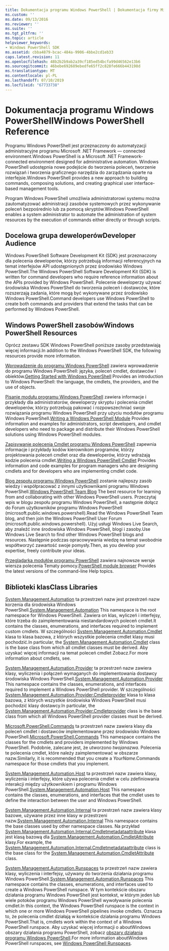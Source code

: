 ```yaml
---
title: Dokumentacja programu Windows PowerShell | Dokumentacja firmy Microsoft
ms.custom: ''
ms.date: 09/13/2016
ms.reviewer: ''
ms.suite: ''
ms.tgt_pltfrm: ''
ms.topic: article
helpviewer_keywords:
- Windows PowerShell SDK
ms.assetid: cbba4879-bcac-484a-9906-4bbe2cd1eb33
caps.latest.revision: 11
ms.openlocfilehash: 48b2b2b9ab2a39cf185ed54bcfa99d46562e13b6
ms.sourcegitcommit: 46bebe692689ebedfe65ff2c828fe666b443198d
ms.translationtype: MT
ms.contentlocale: pl-PL
ms.lasthandoff: 07/10/2019
ms.locfileid: "67733738"
---
```

# <a name="windows-powershell-reference"></a><span data-ttu-id="b6916-102">Dokumentacja programu Windows PowerShell</span><span class="sxs-lookup"><span data-stu-id="b6916-102">Windows PowerShell Reference</span></span>

<span data-ttu-id="b6916-103">Programu Windows PowerShell jest przeznaczony do automatyzacji administracyjne programu Microsoft .NET Framework — connected environment.</span><span class="sxs-lookup"><span data-stu-id="b6916-103">Windows PowerShell is a Microsoft .NET Framework-connected environment designed for administrative automation.</span></span> <span data-ttu-id="b6916-104">Windows PowerShell udostępnia nowe podejście do tworzenia poleceń, tworzenie rozwiązań i tworzenia graficznego narzędzia do zarządzania oparte na interfejsie.</span><span class="sxs-lookup"><span data-stu-id="b6916-104">Windows PowerShell provides a new approach to building commands, composing solutions, and creating graphical user interface-based management tools.</span></span>

<span data-ttu-id="b6916-105">Program Windows PowerShell umożliwia administratorowi systemu można zautomatyzować administracji zasobów systemowych przez wykonywanie poleceń bezpośrednio lub za pomocą skryptów.</span><span class="sxs-lookup"><span data-stu-id="b6916-105">Windows PowerShell enables a system administrator to automate the administration of system resources by the execution of commands either directly or through scripts.</span></span>

## <a name="developer-audience"></a><span data-ttu-id="b6916-106">Docelowa grupa deweloperów</span><span class="sxs-lookup"><span data-stu-id="b6916-106">Developer Audience</span></span>

<span data-ttu-id="b6916-107">Windows PowerShell Software Development Kit (SDK) jest przeznaczony dla polecenia deweloperów, którzy potrzebują informacji referencyjnych na temat interfejsów API udostępnionych przez środowisko Windows PowerShell.</span><span class="sxs-lookup"><span data-stu-id="b6916-107">The Windows PowerShell Software Development Kit (SDK) is written for command developers who require reference information about the APIs provided by Windows PowerShell.</span></span> <span data-ttu-id="b6916-108">Polecenie deweloperzy używać środowiska Windows PowerShell do tworzenia poleceń i dostawców, które rozszerzają zadania, które mogą być wykonywane przez środowisko Windows PowerShell.</span><span class="sxs-lookup"><span data-stu-id="b6916-108">Command developers use Windows PowerShell to create both commands and providers that extend the tasks that can be performed by Windows PowerShell.</span></span>

## <a name="windows-powershell-resources"></a><span data-ttu-id="b6916-109">Windows PowerShell zasobów</span><span class="sxs-lookup"><span data-stu-id="b6916-109">Windows PowerShell Resources</span></span>

<span data-ttu-id="b6916-110">Oprócz zestawu SDK Windows PowerShell poniższe zasoby przedstawiają więcej informacji.</span><span class="sxs-lookup"><span data-stu-id="b6916-110">In addition to the Windows PowerShell SDK, the following resources provide more information.</span></span>

<span data-ttu-id="b6916-111">[Wprowadzenie do programu Windows PowerShell](/powershell/scripting/getting-started/getting-started-with-windows-powershell) zawiera wprowadzenie do programu Windows PowerShell: języka, poleceń cmdlet, dostawców i obiektów.</span><span class="sxs-lookup"><span data-stu-id="b6916-111">[Getting Started with Windows PowerShell](/powershell/scripting/getting-started/getting-started-with-windows-powershell) Provides an introduction to Windows PowerShell: the language, the cmdlets, the providers, and the use of objects.</span></span>

<span data-ttu-id="b6916-112">[Pisanie modułu programu Windows PowerShell](./module/writing-a-windows-powershell-module.md) zawiera informacje i przykłady dla administratorów, deweloperzy skryptu i polecenia cmdlet deweloperów, którzy potrzebują pakować i rozpowszechniać swoje rozwiązania programu Windows PowerShell przy użyciu modułów programu Windows PowerShell.</span><span class="sxs-lookup"><span data-stu-id="b6916-112">[Writing a Windows PowerShell Module](./module/writing-a-windows-powershell-module.md) Provides information and examples for administrators, script developers, and cmdlet developers who need to package and distribute their Windows PowerShell solutions using Windows PowerShell modules.</span></span>

<span data-ttu-id="b6916-113">[Zapisywanie polecenia Cmdlet programu Windows PowerShell](./cmdlet/writing-a-windows-powershell-cmdlet.md) zapewnia informacje i przykłady kodów kierownikom programów, którzy projektowania poleceń cmdlet oraz dla deweloperów, którzy wdrażają kodzie polecenia cmdlet.</span><span class="sxs-lookup"><span data-stu-id="b6916-113">[Writing a Windows PowerShell Cmdlet](./cmdlet/writing-a-windows-powershell-cmdlet.md) Provides information and code examples for program managers who are designing cmdlets and for developers who are implementing cmdlet code.</span></span>

<span data-ttu-id="b6916-114">[Blog zespołu programu Windows PowerShell](https://blogs.msdn.microsoft.com/PowerShell/) zostanie najlepszy zasób wiedzy i współpracować z innymi użytkownikami programu Windows PowerShell.</span><span class="sxs-lookup"><span data-stu-id="b6916-114">[Windows PowerShell Team Blog](https://blogs.msdn.microsoft.com/PowerShell/) The best resource for learning from and collaborating with other Windows PowerShell users.</span></span> <span data-ttu-id="b6916-115">Przeczytaj wpis w blogu zespołu programu Windows PowerShell, a następnie dołącz do Forum użytkowników programu Windows PowerShell (microsoft.public.windows.powershell).</span><span class="sxs-lookup"><span data-stu-id="b6916-115">Read the Windows PowerShell Team blog, and then join the Windows PowerShell User Forum (microsoft.public.windows.powershell).</span></span> <span data-ttu-id="b6916-116">Użyj usługi Windows Live Search, aby znaleźć inne środowiska Windows PowerShell, blogi i zasoby.</span><span class="sxs-lookup"><span data-stu-id="b6916-116">Use Windows Live Search to find other Windows PowerShell blogs and resources.</span></span> <span data-ttu-id="b6916-117">Następnie podczas opracowywania wiedzę na temat swobodnie współtworzyć zawartość swoje pomysły.</span><span class="sxs-lookup"><span data-stu-id="b6916-117">Then, as you develop your expertise, freely contribute your ideas.</span></span>

<span data-ttu-id="b6916-118">[Przeglądarka modułów programu PowerShell](/powershell/module/) zawiera najnowsze wersje wiersza polecenia Tematy pomocy.</span><span class="sxs-lookup"><span data-stu-id="b6916-118">[PowerShell module browser](/powershell/module/) Provides the latest versions of the command-line Help topics.</span></span>

## <a name="class-libraries"></a><span data-ttu-id="b6916-119">Biblioteki klas</span><span class="sxs-lookup"><span data-stu-id="b6916-119">Class Libraries</span></span>

<span data-ttu-id="b6916-120">[System.Management.Automation](/dotnet/api/System.Management.Automation) ta przestrzeń nazw jest przestrzeń nazw korzenia dla środowiska Windows PowerShell.</span><span class="sxs-lookup"><span data-stu-id="b6916-120">[System.Management.Automation](/dotnet/api/System.Management.Automation) This namespace is the root namespace for Windows PowerShell.</span></span> <span data-ttu-id="b6916-121">Zawiera on klas, wyliczeń i interfejsy, które trzeba do zaimplementowania niestandardowych poleceń cmdlet.</span><span class="sxs-lookup"><span data-stu-id="b6916-121">It contains the classes, enumerations, and interfaces required to implement custom cmdlets.</span></span> <span data-ttu-id="b6916-122">W szczególności [System.Management.Automation.Cmdlet](/dotnet/api/System.Management.Automation.Cmdlet) klasa to klasa bazowa, z których wszystkie polecenia cmdlet klasy musi pochodzić.</span><span class="sxs-lookup"><span data-stu-id="b6916-122">In particular, the [System.Management.Automation.Cmdlet](/dotnet/api/System.Management.Automation.Cmdlet) class is the base class from which all cmdlet classes must be derived.</span></span> <span data-ttu-id="b6916-123">Aby uzyskać więcej informacji na temat poleceń cmdlet Zobacz.</span><span class="sxs-lookup"><span data-stu-id="b6916-123">For more information about cmdlets, see.</span></span>

<span data-ttu-id="b6916-124">[System.Management.Automation.Provider](/dotnet/api/System.Management.Automation.Provider) ta przestrzeń nazw zawiera klasy, wyliczenia i połączeń wymaganych do implementowania dostawcy środowiska Windows PowerShell.</span><span class="sxs-lookup"><span data-stu-id="b6916-124">[System.Management.Automation.Provider](/dotnet/api/System.Management.Automation.Provider) This namespace contains the classes, enumerations, and interfaces required to implement a Windows PowerShell provider.</span></span> <span data-ttu-id="b6916-125">W szczególności [System.Management.Automation.Provider.Cmdletprovider](/dotnet/api/System.Management.Automation.Provider.CmdletProvider) klasa to klasa bazowa, z których wszystkie środowiska Windows PowerShell musi pochodzić klasy dostawcy.</span><span class="sxs-lookup"><span data-stu-id="b6916-125">In particular, the [System.Management.Automation.Provider.Cmdletprovider](/dotnet/api/System.Management.Automation.Provider.CmdletProvider) class is the base class from which all Windows PowerShell provider classes must be derived.</span></span>

<span data-ttu-id="b6916-126">[Microsoft.PowerShell.Commands](/dotnet/api/Microsoft.PowerShell.Commands) ta przestrzeń nazw zawiera klasy dla poleceń cmdlet i dostawców implementowane przez środowisko Windows PowerShell.</span><span class="sxs-lookup"><span data-stu-id="b6916-126">[Microsoft.PowerShell.Commands](/dotnet/api/Microsoft.PowerShell.Commands) This namespace contains the classes for the cmdlets and providers implemented by Windows PowerShell.</span></span> <span data-ttu-id="b6916-127">Podobnie, zalecane jest, że utworzono *twojanazwa*. Polecenia te polecenia cmdlet, które należy zaimplementować w obszarze nazw.</span><span class="sxs-lookup"><span data-stu-id="b6916-127">Similarly, it is recommended that you create a *YourName*.Commands namespace for those cmdlets that you implement.</span></span>

<span data-ttu-id="b6916-128">[System.Management.Automation.Host](/dotnet/api/System.Management.Automation.Host) ta przestrzeń nazw zawiera klasy, wyliczenia i interfejsy, które używa polecenia cmdlet w celu zdefiniowania interakcji między użytkownikiem i programu Windows PowerShell.</span><span class="sxs-lookup"><span data-stu-id="b6916-128">[System.Management.Automation.Host](/dotnet/api/System.Management.Automation.Host) This namespace contains the classes, enumerations, and interfaces that the cmdlet uses to define the interaction between the user and Windows PowerShell.</span></span>

<span data-ttu-id="b6916-129">[System.Management.Automation.Internal](/dotnet/api/System.Management.Automation.Internal) ta przestrzeń nazw zawiera klasy bazowe, używane przez inne klasy w przestrzeni nazw.</span><span class="sxs-lookup"><span data-stu-id="b6916-129">[System.Management.Automation.Internal](/dotnet/api/System.Management.Automation.Internal) This namespace contains the base classes used by other namespace classes.</span></span> <span data-ttu-id="b6916-130">Na przykład [System.Management.Automation.Internal.Cmdletmetadataattribute](/dotnet/api/System.Management.Automation.Internal.CmdletMetadataAttribute) klasa jest klasą bazową dla [System.Management.Automation.CmdletAttribute](/dotnet/api/System.Management.Automation.CmdletAttribute) klasy.</span><span class="sxs-lookup"><span data-stu-id="b6916-130">For example, the [System.Management.Automation.Internal.Cmdletmetadataattribute](/dotnet/api/System.Management.Automation.Internal.CmdletMetadataAttribute) class is the base class for the [System.Management.Automation.CmdletAttribute](/dotnet/api/System.Management.Automation.CmdletAttribute) class.</span></span>

<span data-ttu-id="b6916-131">[System.Management.Automation.Runspaces](/dotnet/api/System.Management.Automation.Runspaces) ta przestrzeń nazw zawiera klasy, wyliczenia i interfejsy, używany do tworzenia działania programu Windows PowerShell.</span><span class="sxs-lookup"><span data-stu-id="b6916-131">[System.Management.Automation.Runspaces](/dotnet/api/System.Management.Automation.Runspaces) This namespace contains the classes, enumerations, and interfaces used to create a Windows PowerShell runspace.</span></span> <span data-ttu-id="b6916-132">W tym kontekście obszaru działania programu Windows PowerShell jest kontekst, w którym jeden lub wiele potoków programu Windows PowerShell wywoływanie polecenia cmdlet.</span><span class="sxs-lookup"><span data-stu-id="b6916-132">In this context, the Windows PowerShell runspace is the context in which one or more Windows PowerShell pipelines invoke cmdlets.</span></span> <span data-ttu-id="b6916-133">Oznacza to, że polecenia cmdlet działają w kontekście działania programu Windows PowerShell.</span><span class="sxs-lookup"><span data-stu-id="b6916-133">That is, cmdlets work within the context of a Windows PowerShell runspace.</span></span> <span data-ttu-id="b6916-134">Aby uzyskać więcej informacji o aboutWindows obszary działania programu PowerShell, zobacz [obszary działania programu Windows PowerShell](https://msdn.microsoft.com/en-us/a1582cfe-f06d-4aff-adc6-71f49a860ce9).</span><span class="sxs-lookup"><span data-stu-id="b6916-134">For more information aboutWindows PowerShell runspaces, see [Windows PowerShell Runspaces](https://msdn.microsoft.com/en-us/a1582cfe-f06d-4aff-adc6-71f49a860ce9).</span></span>
